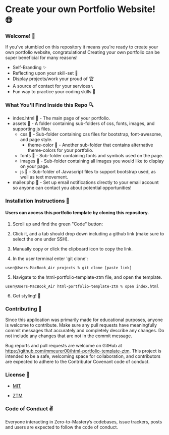 # Create your own Portfolio Website! 🌐

### Welcome! 👋

If you've stumbled on this repository it means you're ready to create your own portfolio website, congratulations! Creating your own portfolio can be super beneficial for many reasons!

- Self-Branding ✨
- Reflecting upon your skill-set 🤔
- Display projects/work your proud of 🏆
- A source of contact for your services 📞
- Fun way to practice your coding skills 🤩

### What You'll Find Inside this Repo 🔍

- index.html 📄 - The main page of your portfolio.
- assets 📁 - A folder containing sub-folders of css, fonts, images, and supporting js files.
  - css 📁 - Sub-folder containing css files for bootstrap, font-awesome, and page style.
    - theme-color 📁 - Another sub-folder that contains alternative theme-colors for your portfolio.
  - fonts 📁 - Sub-folder containing fonts and symbols used on the page.
  - images 📁 - Sub-folder containing all images you would like to display on your page.
  - js 📁 - Sub-folder of Javascript files to support bootstrap used, as well as text movement.
- mailer.php 📄 - Set up email notifications directly to your email account so anyone can contact you about potential opportunities!

### Installation Instructions 📲

#### Users can access this portfolio template by cloning this repository.

1. Scroll up and find the green "Code" button:

2. Click it, and a tab should drop down including a github link (make sure to select the one under SSH).

3. Manually copy or click the clipboard icon to copy the link.

4. In the user terminal enter 'git clone':

```
user@Users-MacBook_Air projects % git clone [paste link]
```

5. Navigate to the html-portfolio-template-ztm file, and open the template.

```
user@Users-MacBook_Air html-portfolio-template-ztm % open index.html
```

6. Get styling! 🎨

### Contributing 🥰

Since this application was primarily made for educational purposes, anyone is welcome to contribute. Make sure any pull requests have meaningfully commit messages that accurately and completely describe any changes. Do not include any changes that are not in the commit message.

Bug reports and pull requests are welcome on GitHub at https://github.com/mmeurer00/html-portfolio-template-ztm. This project is intended to be a safe, welcoming space for collaboration, and contributors are expected to adhere to the Contributor Covenant code of conduct.

### License 🔗

- [MIT]()

- [ZTM]()

### Code of Conduct ✌

Everyone interacting in Zero-to-Mastery’s codebases, issue trackers, posts and users are expected to follow the code of conduct.
